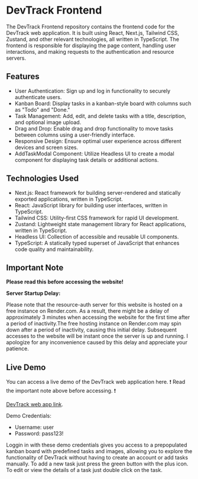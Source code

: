 # DevTrack Frontend
The DevTrack Frontend repository contains the frontend code for the DevTrack web application. It is built using React, Next.js, Tailwind CSS, Zustand, and other relevant technologies, all written in TypeScript. 
The frontend is responsible for displaying the page content, handling user interactions, and making requests to the authentication and resource servers.

## Features
- User Authentication: Sign up and log in functionality to securely authenticate users.
- Kanban Board: Display tasks in a kanban-style board with columns such as "Todo" and "Done."
- Task Management: Add, edit, and delete tasks with a title, description, and optional image upload.
- Drag and Drop: Enable drag and drop functionality to move tasks between columns using a user-friendly interface.
- Responsive Design: Ensure optimal user experience across different devices and screen sizes.
- AddTaskModal Component: Utilize Headless UI to create a modal component for displaying task details or additional actions.
## Technologies Used
- Next.js: React framework for building server-rendered and statically exported applications, written in TypeScript.
- React: JavaScript library for building user interfaces, written in TypeScript.
- Tailwind CSS: Utility-first CSS framework for rapid UI development.
- Zustand: Lightweight state management library for React applications, written in TypeScript.
- Headless UI: Collection of accessible and reusable UI components.
- TypeScript: A statically typed superset of JavaScript that enhances code quality and maintainability.

## Important Note

**Please read this before accessing the website!**

**Server Startup Delay:** 

Please note that the resource-auth server for this website is hosted on a free instance on Render.com. As a result, there might be a delay of approximately 3 minutes when accessing the website for the first time after a period of inactivity.The free hosting instance on Render.com may spin down after a period of inactivity, causing this initial delay. Subsequent accesses to the website will be instant once the server is up and running. I apologize for any inconvenience caused by this delay and appreciate your patience. 

## Live Demo
You can access a live demo of the DevTrack web application here. 
:exclamation: Read the important note above before accessing. :exclamation:

[DevTrack web app link](https://devtrack.dedyn.io).


Demo Credentials:
- Username: user
- Password: pass123!

Loggin in with these demo credentials gives you access to a prepopulated kanban board with predefined tasks and images, allowing you to explore the functionality of DevTrack without having to create an account or add tasks manually. To add a new task just press the green button with the plus icon. To edit or view the details of a task just double click on the task.



